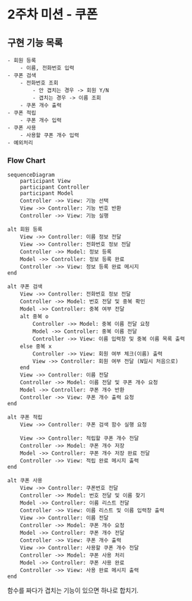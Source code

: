 # 2주차 미션 - 쿠폰

## 구현 기능 목록

    - 회원 등록
        - 이름, 전화번호 입력
    - 쿠폰 검색
        - 전화번호 조회
            - 안 겹치는 경우 -> 회원 Y/N
            - 겹치는 경우 -> 이름 조회
        - 쿠폰 개수 출력
    - 쿠폰 적립
        - 쿠폰 개수 입력
    - 쿠폰 사용
        - 사용할 쿠폰 개수 입력
    - 예외처리

### Flow Chart

```mermaid
sequenceDiagram
    participant View
    participant Controller
    participant Model
    Controller ->> View: 기능 선택
    View ->> Controller: 기능 번호 반환
    Controller ->> View: 기능 실행
    
alt 회원 등록
    View ->> Controller: 이름 정보 전달
    View ->> Controller: 전화번호 정보 전달
    Controller ->> Model: 정보 등록
    Model ->> Controller: 정보 등록 완료
    Controller ->> View: 정보 등록 완료 메시지
end

alt 쿠폰 검색
    View ->> Controller: 전화번호 정보 전달
    Controller ->> Model: 번호 전달 및 중복 확인
    Model ->> Controller: 중복 여부 전달
    alt 중복 o
        Controller ->> Model: 중복 이름 전달 요청
        Model ->> Controller: 중복 이름 전달
        Controller ->> View: 이름 입력창 및 중복 이름 목록 출력 
    else 중복 x
        Controller ->> View: 회원 여부 체크(이름) 출력
        View ->> Controller: 회원 여부 전달 (N일시 처음으로)
    end
    View ->> Controller: 이름 전달
    Controller ->> Model: 이름 전달 및 쿠폰 개수 요청
    Model ->> Controller: 쿠폰 개수 반환
    Controller ->> View: 쿠폰 개수 출력 요청
end

alt 쿠폰 적립
    View ->> Controller: 쿠폰 검색 함수 실행 요청
    
    View ->> Controller: 적립할 쿠폰 개수 전달
    Controller ->> Model: 쿠폰 개수 저장 
    Model ->> Controller: 쿠폰 개수 저장 완료 전달
    Controller ->> View: 적립 완료 메시지 출력
end

alt 쿠폰 사용
    View ->> Controller: 쿠폰번호 전달
    Controller ->> Model: 번호 전달 및 이름 찾기
    Model ->> Controller: 이름 리스트 전달
    Controller ->> View: 이름 리스트 및 이름 입력창 출력
    View ->> Controller: 이름 전달
    Controller ->> Model: 쿠폰 개수 요청
    Model ->> Controller: 쿠폰 개수 전달
    Controller ->> View: 쿠폰 개수 출력
    View ->> Controller: 사용할 쿠폰 개수 전달
    Controller ->> Model: 쿠폰 사용 처리
    Model ->> Controller: 쿠폰 사용 완료
    Controller ->> View: 사용 완료 메시지 출력
end
```

함수를 짜다가 겹치는 기능이 있으면 하나로 합치기.